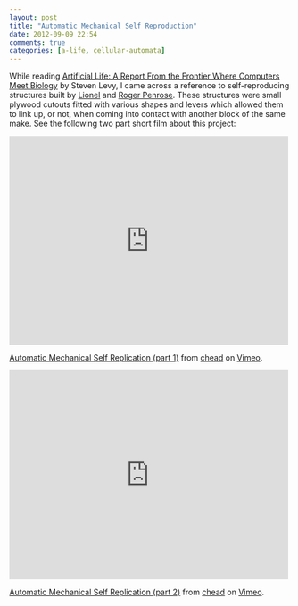 ```yaml
---
layout: post
title: "Automatic Mechanical Self Reproduction"
date: 2012-09-09 22:54
comments: true
categories: [a-life, cellular-automata]
---
```


While reading [Artificial Life: A Report From the Frontier Where Computers Meet Biology][0] by Steven Levy, I came across a reference to self-reproducing structures built by [Lionel][1] and [Roger Penrose][2]. These structures were small plywood cutouts fitted with various shapes and levers which allowed them to link up, or not, when coming into contact with another block of the same make. See the following two part short film about this project:

<iframe src="http://player.vimeo.com/video/10297756" width="500" height="375" frameborder="0" webkitAllowFullScreen mozallowfullscreen allowFullScreen></iframe> <p><a href="http://vimeo.com/10297756">Automatic Mechanical Self Replication (part 1)</a> from <a href="http://vimeo.com/user2935790">chead</a> on <a href="http://vimeo.com">Vimeo</a>.</p>

<iframe src="http://player.vimeo.com/video/10298933" width="500" height="375" frameborder="0" webkitAllowFullScreen mozallowfullscreen allowFullScreen></iframe> <p><a href="http://vimeo.com/10298933">Automatic Mechanical Self Replication (part 2)</a> from <a href="http://vimeo.com/user2935790">chead</a> on <a href="http://vimeo.com">Vimeo</a>.</p>


[0]: http://www.amazon.com/gp/product/0679743898/ref=as_li_ss_tl?ie=UTF8&camp=1789&creative=390957&creativeASIN=0679743898&linkCode=as2&tag=archetypal-20 "Artificial Life"
[1]: http://en.wikipedia.org/wiki/Lionel_Penrose "Lionel Penrose"
[2]: http://en.wikipedia.org/wiki/Roger_Penrose "Roger Penrose"
